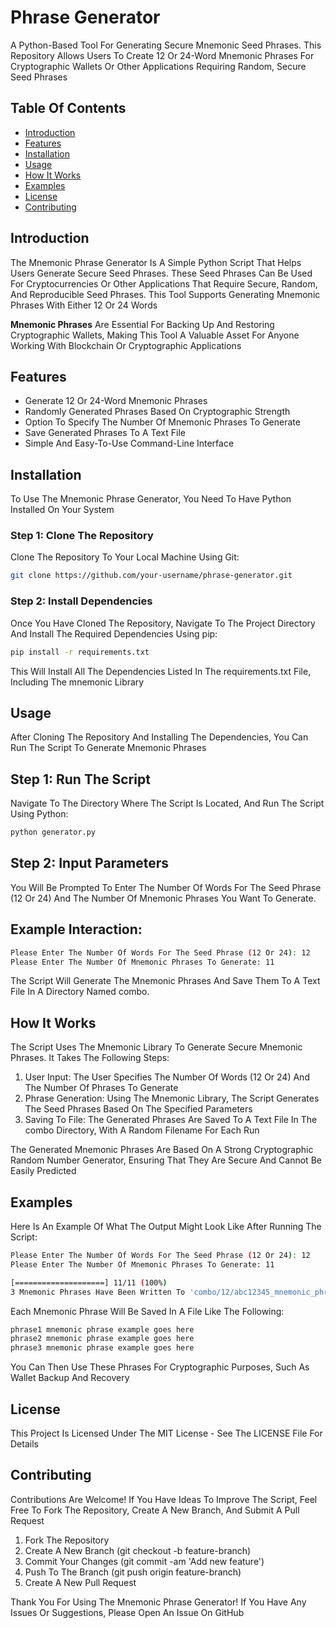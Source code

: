 # Phrase Generator

A Python-Based Tool For Generating Secure Mnemonic Seed Phrases. This Repository Allows Users To Create 12 Or 24-Word Mnemonic Phrases For Cryptographic Wallets Or Other Applications Requiring Random, Secure Seed Phrases

## Table Of Contents

- [Introduction](#introduction)
- [Features](#features)
- [Installation](#installation)
- [Usage](#usage)
- [How It Works](#how-it-works)
- [Examples](#examples)
- [License](#license)
- [Contributing](#contributing)

## Introduction

The Mnemonic Phrase Generator Is A Simple Python Script That Helps Users Generate Secure Seed Phrases. These Seed Phrases Can Be Used For Cryptocurrencies Or Other Applications That Require Secure, Random, And Reproducible Seed Phrases. This Tool Supports Generating Mnemonic Phrases With Either 12 Or 24 Words

**Mnemonic Phrases** Are Essential For Backing Up And Restoring Cryptographic Wallets, Making This Tool A Valuable Asset For Anyone Working With Blockchain Or Cryptographic Applications

## Features

- Generate 12 Or 24-Word Mnemonic Phrases
- Randomly Generated Phrases Based On Cryptographic Strength
- Option To Specify The Number Of Mnemonic Phrases To Generate
- Save Generated Phrases To A Text File
- Simple And Easy-To-Use Command-Line Interface

## Installation

To Use The Mnemonic Phrase Generator, You Need To Have Python Installed On Your System

### Step 1: Clone The Repository

Clone The Repository To Your Local Machine Using Git:

```bash
git clone https://github.com/your-username/phrase-generator.git
```

### Step 2: Install Dependencies

Once You Have Cloned The Repository, Navigate To The Project Directory And Install The Required Dependencies Using pip:

```bash
pip install -r requirements.txt
```

This Will Install All The Dependencies Listed In The requirements.txt File, Including The mnemonic Library

## Usage

After Cloning The Repository And Installing The Dependencies, You Can Run The Script To Generate Mnemonic Phrases

## Step 1: Run The Script

Navigate To The Directory Where The Script Is Located, And Run The Script Using Python:

```bash
python generator.py
```

## Step 2: Input Parameters

You Will Be Prompted To Enter The Number Of Words For The Seed Phrase (12 Or 24) And The Number Of Mnemonic Phrases You Want To Generate.

## Example Interaction:

```bash
Please Enter The Number Of Words For The Seed Phrase (12 Or 24): 12
Please Enter The Number Of Mnemonic Phrases To Generate: 11
```

The Script Will Generate The Mnemonic Phrases And Save Them To A Text File In A Directory Named combo.

## How It Works

The Script Uses The Mnemonic Library To Generate Secure Mnemonic Phrases. It Takes The Following Steps:

1. User Input: The User Specifies The Number Of Words (12 Or 24) And The Number Of Phrases To Generate
2. Phrase Generation: Using The Mnemonic Library, The Script Generates The Seed Phrases Based On The Specified Parameters
3. Saving To File: The Generated Phrases Are Saved To A Text File In The combo Directory, With A Random Filename For Each Run

The Generated Mnemonic Phrases Are Based On A Strong Cryptographic Random Number Generator, Ensuring That They Are Secure And Cannot Be Easily Predicted

## Examples

Here Is An Example Of What The Output Might Look Like After Running The Script:

```bash
Please Enter The Number Of Words For The Seed Phrase (12 Or 24): 12
Please Enter The Number Of Mnemonic Phrases To Generate: 11

[====================] 11/11 (100%)
3 Mnemonic Phrases Have Been Written To 'combo/12/abc12345_mnemonic_phrases.txt'
```

Each Mnemonic Phrase Will Be Saved In A File Like The Following:

```bash
phrase1 mnemonic phrase example goes here
phrase2 mnemonic phrase example goes here
phrase3 mnemonic phrase example goes here
```

You Can Then Use These Phrases For Cryptographic Purposes, Such As Wallet Backup And Recovery

## License

This Project Is Licensed Under The MIT License - See The LICENSE File For Details

## Contributing

Contributions Are Welcome! If You Have Ideas To Improve The Script, Feel Free To Fork The Repository, Create A New Branch, And Submit A Pull Request

1. Fork The Repository
2. Create A New Branch (git checkout -b feature-branch)
3. Commit Your Changes (git commit -am 'Add new feature')
4. Push To The Branch (git push origin feature-branch)
5. Create A New Pull Request

Thank You For Using The Mnemonic Phrase Generator! If You Have Any Issues Or Suggestions, Please Open An Issue On GitHub
